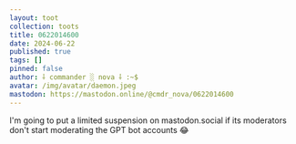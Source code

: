 ```yaml
---
layout: toot
collection: toots
title: 0622014600
date: 2024-06-22
published: true
tags: []
pinned: false
author: ⸸ commander ░ nova ⸸ :~$
avatar: /img/avatar/daemon.jpeg
mastodon: https://mastodon.online/@cmdr_nova/0622014600
---
```


I'm going to put a limited suspension on mastodon.social if its moderators don't start moderating the GPT bot accounts 😂
